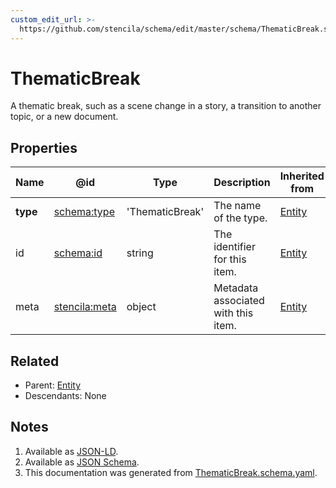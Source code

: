 ```yaml
---
custom_edit_url: >-
  https://github.com/stencila/schema/edit/master/schema/ThematicBreak.schema.yaml
---
```


# ThematicBreak

A thematic break, such as a scene change in a story, a transition to another topic, or a new document. 

## Properties

| Name     | @id                                                   | Type            | Description                         | Inherited from               |
| -------- | ----------------------------------------------------- | --------------- | ----------------------------------- | ---------------------------- |
| **type** | [schema:type](https://schema.org/type)                | 'ThematicBreak' | The name of the type.               | [Entity](../Other/Entity.md) |
| id       | [schema:id](https://schema.org/id)                    | string          | The identifier for this item.       | [Entity](../Other/Entity.md) |
| meta     | [stencila:meta](https://schema.stenci.la/meta.jsonld) | object          | Metadata associated with this item. | [Entity](../Other/Entity.md) |

## Related

-   Parent: [Entity](../Other/Entity.md)
-   Descendants: None

## Notes

1.  Available as [JSON-LD](https://schema.stenci.la/ThematicBreak.jsonld).
2.  Available as [JSON Schema](https://schema.stenci.la/v1/ThematicBreak.schema.json).
3.  This documentation was generated from [ThematicBreak.schema.yaml](https://github.com/stencila/schema/blob/master/schema/ThematicBreak.schema.yaml).
